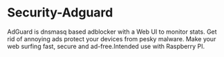 # Security-Adguard
AdGuard is dnsmasq based adblocker with a Web UI to monitor stats. Get rid of annoying ads protect your devices from pesky malware. Make your web surfing fast, secure and ad-free.Intended use with Raspberry PI.
